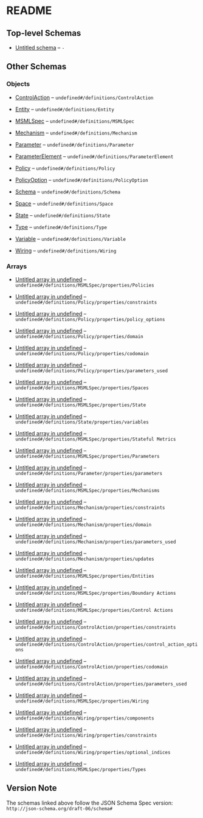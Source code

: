 # README

## Top-level Schemas

*   [Untitled schema](./schema.md) – `-`

## Other Schemas

### Objects

*   [ControlAction](./schema-definitions-controlaction.md) – `undefined#/definitions/ControlAction`

*   [Entity](./schema-definitions-entity.md) – `undefined#/definitions/Entity`

*   [MSMLSpec](./schema-definitions-msmlspec.md) – `undefined#/definitions/MSMLSpec`

*   [Mechanism](./schema-definitions-mechanism.md) – `undefined#/definitions/Mechanism`

*   [Parameter](./schema-definitions-parameter.md) – `undefined#/definitions/Parameter`

*   [ParameterElement](./schema-definitions-parameterelement.md) – `undefined#/definitions/ParameterElement`

*   [Policy](./schema-definitions-policy.md) – `undefined#/definitions/Policy`

*   [PolicyOption](./schema-definitions-policyoption.md) – `undefined#/definitions/PolicyOption`

*   [Schema](./schema-definitions-schema.md) – `undefined#/definitions/Schema`

*   [Space](./schema-definitions-space.md) – `undefined#/definitions/Space`

*   [State](./schema-definitions-state.md) – `undefined#/definitions/State`

*   [Type](./schema-definitions-type.md) – `undefined#/definitions/Type`

*   [Variable](./schema-definitions-variable.md) – `undefined#/definitions/Variable`

*   [Wiring](./schema-definitions-wiring.md) – `undefined#/definitions/Wiring`

### Arrays

*   [Untitled array in undefined](./schema-definitions-msmlspec-properties-policies.md) – `undefined#/definitions/MSMLSpec/properties/Policies`

*   [Untitled array in undefined](./schema-definitions-policy-properties-constraints.md) – `undefined#/definitions/Policy/properties/constraints`

*   [Untitled array in undefined](./schema-definitions-policy-properties-policy_options.md) – `undefined#/definitions/Policy/properties/policy_options`

*   [Untitled array in undefined](./schema-definitions-policy-properties-domain.md) – `undefined#/definitions/Policy/properties/domain`

*   [Untitled array in undefined](./schema-definitions-policy-properties-codomain.md) – `undefined#/definitions/Policy/properties/codomain`

*   [Untitled array in undefined](./schema-definitions-policy-properties-parameters_used.md) – `undefined#/definitions/Policy/properties/parameters_used`

*   [Untitled array in undefined](./schema-definitions-msmlspec-properties-spaces.md) – `undefined#/definitions/MSMLSpec/properties/Spaces`

*   [Untitled array in undefined](./schema-definitions-msmlspec-properties-state.md) – `undefined#/definitions/MSMLSpec/properties/State`

*   [Untitled array in undefined](./schema-definitions-state-properties-variables.md) – `undefined#/definitions/State/properties/variables`

*   [Untitled array in undefined](./schema-definitions-msmlspec-properties-stateful-metrics.md) – `undefined#/definitions/MSMLSpec/properties/Stateful Metrics`

*   [Untitled array in undefined](./schema-definitions-msmlspec-properties-parameters.md) – `undefined#/definitions/MSMLSpec/properties/Parameters`

*   [Untitled array in undefined](./schema-definitions-parameter-properties-parameters.md) – `undefined#/definitions/Parameter/properties/parameters`

*   [Untitled array in undefined](./schema-definitions-msmlspec-properties-mechanisms.md) – `undefined#/definitions/MSMLSpec/properties/Mechanisms`

*   [Untitled array in undefined](./schema-definitions-mechanism-properties-constraints.md) – `undefined#/definitions/Mechanism/properties/constraints`

*   [Untitled array in undefined](./schema-definitions-mechanism-properties-domain.md) – `undefined#/definitions/Mechanism/properties/domain`

*   [Untitled array in undefined](./schema-definitions-mechanism-properties-parameters_used.md) – `undefined#/definitions/Mechanism/properties/parameters_used`

*   [Untitled array in undefined](./schema-definitions-mechanism-properties-updates.md) – `undefined#/definitions/Mechanism/properties/updates`

*   [Untitled array in undefined](./schema-definitions-msmlspec-properties-entities.md) – `undefined#/definitions/MSMLSpec/properties/Entities`

*   [Untitled array in undefined](./schema-definitions-msmlspec-properties-boundary-actions.md) – `undefined#/definitions/MSMLSpec/properties/Boundary Actions`

*   [Untitled array in undefined](./schema-definitions-msmlspec-properties-control-actions.md) – `undefined#/definitions/MSMLSpec/properties/Control Actions`

*   [Untitled array in undefined](./schema-definitions-controlaction-properties-constraints.md) – `undefined#/definitions/ControlAction/properties/constraints`

*   [Untitled array in undefined](./schema-definitions-controlaction-properties-control_action_options.md) – `undefined#/definitions/ControlAction/properties/control_action_options`

*   [Untitled array in undefined](./schema-definitions-controlaction-properties-codomain.md) – `undefined#/definitions/ControlAction/properties/codomain`

*   [Untitled array in undefined](./schema-definitions-controlaction-properties-parameters_used.md) – `undefined#/definitions/ControlAction/properties/parameters_used`

*   [Untitled array in undefined](./schema-definitions-msmlspec-properties-wiring.md) – `undefined#/definitions/MSMLSpec/properties/Wiring`

*   [Untitled array in undefined](./schema-definitions-wiring-properties-components.md) – `undefined#/definitions/Wiring/properties/components`

*   [Untitled array in undefined](./schema-definitions-wiring-properties-constraints.md) – `undefined#/definitions/Wiring/properties/constraints`

*   [Untitled array in undefined](./schema-definitions-wiring-properties-optional_indices.md) – `undefined#/definitions/Wiring/properties/optional_indices`

*   [Untitled array in undefined](./schema-definitions-msmlspec-properties-types.md) – `undefined#/definitions/MSMLSpec/properties/Types`

## Version Note

The schemas linked above follow the JSON Schema Spec version: `http://json-schema.org/draft-06/schema#`
